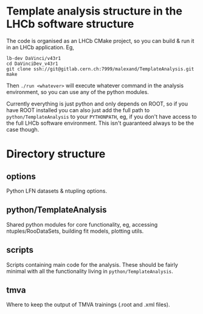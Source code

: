 # Template analysis structure in the LHCb software structure

The code is organised as an LHCb CMake project, so you can build & run it in an LHCb application. Eg,

```
lb-dev DaVinci/v43r1
cd DaVinciDev_v43r1
git clone ssh://git@gitlab.cern.ch:7999/malexand/TemplateAnalysis.git
make
```

Then `./run <whatever>` will execute whatever command in the analysis environment, so you can use any of the python modules.

Currently everything is just python and only depends on ROOT, so if you have ROOT installed you can also just add the full path to `python/TemplateAnalysis` to your `PYTHONPATH`, eg, if you don't have access to the full LHCb software environment. This isn't guaranteed always to be the case though.

# Directory structure

## options

Python LFN datasets & ntupling options.

## python/TemplateAnalysis

Shared python modules for core functionality, eg, accessing ntuples/RooDataSets, building fit models, plotting utils.

## scripts

Scripts containing main code for the analysis. These should be fairly minimal with all the functionality living in `python/TemplateAnalysis`.

## tmva

Where to keep the output of TMVA trainings (.root and .xml files).
